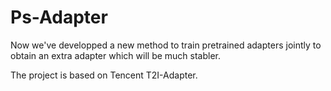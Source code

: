 # Ps-Adapter

Now we've developped a new method to train pretrained adapters jointly to obtain an extra adapter which will be much stabler.

The project is based on Tencent T2I-Adapter.